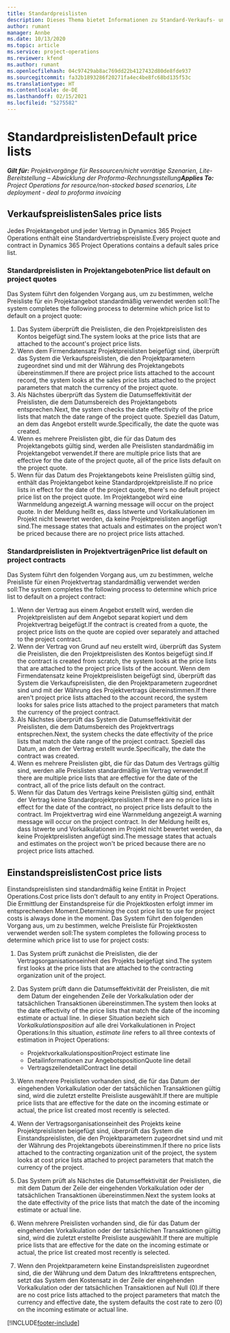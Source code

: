 ```yaml
---
title: Standardpreislisten
description: Dieses Thema bietet Informationen zu Standard-Verkaufs- und Einstandspreislisten in Project Operations.
author: rumant
manager: Annbe
ms.date: 10/13/2020
ms.topic: article
ms.service: project-operations
ms.reviewer: kfend
ms.author: rumant
ms.openlocfilehash: 04c97429ab8ac769dd22b4127432d80de8fde937
ms.sourcegitcommit: fa32b1893286f20271fa4ec4be8fc68bd135f53c
ms.translationtype: HT
ms.contentlocale: de-DE
ms.lasthandoff: 02/15/2021
ms.locfileid: "5275582"
---
```

# <a name="default-price-lists"></a><span data-ttu-id="c9774-103">Standardpreislisten</span><span class="sxs-lookup"><span data-stu-id="c9774-103">Default price lists</span></span>

<span data-ttu-id="c9774-104">_**Gilt für:** Projektvorgänge für Ressourcen/nicht vorrätige Szenarien, Lite-Bereitstellung – Abwicklung der Proforma-Rechnungsstellung_</span><span class="sxs-lookup"><span data-stu-id="c9774-104">_**Applies To:** Project Operations for resource/non-stocked based scenarios, Lite deployment - deal to proforma invoicing_</span></span>

## <a name="sales-price-lists"></a><span data-ttu-id="c9774-105">Verkaufspreislisten</span><span class="sxs-lookup"><span data-stu-id="c9774-105">Sales price lists</span></span>

<span data-ttu-id="c9774-106">Jedes Projektangebot und jeder Vertrag in Dynamics 365 Project Operations enthält eine Standardvertriebspreisliste.</span><span class="sxs-lookup"><span data-stu-id="c9774-106">Every project quote and contract in Dynamics 365 Project Operations contains a default sales price list.</span></span> 

### <a name="price-list-default-on-project-quotes"></a><span data-ttu-id="c9774-107">Standardpreislisten in Projektangeboten</span><span class="sxs-lookup"><span data-stu-id="c9774-107">Price list default on project quotes</span></span>
<span data-ttu-id="c9774-108">Das System führt den folgenden Vorgang aus, um zu bestimmen, welche Preisliste für ein Projektangebot standardmäßig verwendet werden soll:</span><span class="sxs-lookup"><span data-stu-id="c9774-108">The system completes the following process to determine which price list to default on a project quote:</span></span>

1. <span data-ttu-id="c9774-109">Das System überprüft die Preislisten, die den Projektpreislisten des Kontos beigefügt sind.</span><span class="sxs-lookup"><span data-stu-id="c9774-109">The system looks at the price lists that are attached to the account's project price lists.</span></span> 
2. <span data-ttu-id="c9774-110">Wenn dem Firmendatensatz Projektpreislisten beigefügt sind, überprüft das System die Verkaufspreislisten, die den Projektparametern zugeordnet sind und mit der Währung des Projektangebots übereinstimmen.</span><span class="sxs-lookup"><span data-stu-id="c9774-110">If there are project price lists attached to the account record, the system looks at the sales price lists attached to the project parameters that match the currency of the project quote.</span></span>
3. <span data-ttu-id="c9774-111">Als Nächstes überprüft das System die Datumseffektivität der Preislisten, die dem Datumsbereich des Projektangebots entsprechen.</span><span class="sxs-lookup"><span data-stu-id="c9774-111">Next, the system checks the date effectivity of the price lists that match the date range of the project quote.</span></span> <span data-ttu-id="c9774-112">Speziell das Datum, an dem das Angebot erstellt wurde.</span><span class="sxs-lookup"><span data-stu-id="c9774-112">Specifically, the date the quote was created.</span></span>
4. <span data-ttu-id="c9774-113">Wenn es mehrere Preislisten gibt, die für das Datum des Projektangebots gültig sind, werden alle Preislisten standardmäßig im Projektangebot verwendet.</span><span class="sxs-lookup"><span data-stu-id="c9774-113">If there are multiple price lists that are effective for the date of the project quote, all of the price lists default on the project quote.</span></span>
5. <span data-ttu-id="c9774-114">Wenn für das Datum des Projektangebots keine Preislisten gültig sind, enthält das Projektangebot keine Standardprojektpreisliste.</span><span class="sxs-lookup"><span data-stu-id="c9774-114">If no price lists in effect for the date of the project quote, there's no default project price list on the project quote.</span></span> <span data-ttu-id="c9774-115">Im Projektangebot wird eine Warnmeldung angezeigt.</span><span class="sxs-lookup"><span data-stu-id="c9774-115">A warning message will occur on the project quote.</span></span> <span data-ttu-id="c9774-116">In der Meldung heißt es, dass Istwerte und Vorkalkulationen im Projekt nicht bewertet werden, da keine Projektpreislisten angefügt sind.</span><span class="sxs-lookup"><span data-stu-id="c9774-116">The message states that actuals and estimates on the project won't be priced because there are no project price lists attached.</span></span>

### <a name="price-list-default-on-project-contracts"></a><span data-ttu-id="c9774-117">Standardpreislisten in Projektverträgen</span><span class="sxs-lookup"><span data-stu-id="c9774-117">Price list default on project contracts</span></span> 
<span data-ttu-id="c9774-118">Das System führt den folgenden Vorgang aus, um zu bestimmen, welche Preisliste für einen Projektvertrag standardmäßig verwendet werden soll:</span><span class="sxs-lookup"><span data-stu-id="c9774-118">The system completes the following process to determine which price list to default on a project contract:</span></span>

1. <span data-ttu-id="c9774-119">Wenn der Vertrag aus einem Angebot erstellt wird, werden die Projektpreislisten auf dem Angebot separat kopiert und dem Projektvertrag beigefügt.</span><span class="sxs-lookup"><span data-stu-id="c9774-119">If the contract is created from a quote, the project price lists on the quote are copied over separately and attached to the project contract.</span></span>
2. <span data-ttu-id="c9774-120">Wenn der Vertrag von Grund auf neu erstellt wird, überprüft das System die Preislisten, die den Projektpreislisten des Kontos beigefügt sind.</span><span class="sxs-lookup"><span data-stu-id="c9774-120">If the contract is created from scratch, the system looks at the price lists that are attached to the project price lists of the account.</span></span> <span data-ttu-id="c9774-121">Wenn dem Firmendatensatz keine Projektpreislisten beigefügt sind, überprüft das System die Verkaufspreislisten, die den Projektparametern zugeordnet sind und mit der Währung des Projektvertrags übereinstimmen.</span><span class="sxs-lookup"><span data-stu-id="c9774-121">If there aren't project price lists attached to the account record, the system looks for sales price lists attached to the project parameters that match the currency of the project contract.</span></span>
4. <span data-ttu-id="c9774-122">Als Nächstes überprüft das System die Datumseffektivität der Preislisten, die dem Datumsbereich des Projektvertrags entsprechen.</span><span class="sxs-lookup"><span data-stu-id="c9774-122">Next, the system checks the date effectivity of the price lists that match the date range of the project contract.</span></span> <span data-ttu-id="c9774-123">Speziell das Datum, an dem der Vertrag erstellt wurde.</span><span class="sxs-lookup"><span data-stu-id="c9774-123">Specifically, the date the contract was created.</span></span>
5. <span data-ttu-id="c9774-124">Wenn es mehrere Preislisten gibt, die für das Datum des Vertrags gültig sind, werden alle Preislisten standardmäßig im Vertrag verwendet.</span><span class="sxs-lookup"><span data-stu-id="c9774-124">If there are multiple price lists that are effective for the date of the contract, all of the price lists default on the contract.</span></span>
6. <span data-ttu-id="c9774-125">Wenn für das Datum des Vertrags keine Preislisten gültig sind, enthält der Vertrag keine Standardprojektpreislisten.</span><span class="sxs-lookup"><span data-stu-id="c9774-125">If there are no price lists in effect for the date of the contract, no project price lists default to the contract.</span></span> <span data-ttu-id="c9774-126">Im Projektvertrag wird eine Warnmeldung angezeigt.</span><span class="sxs-lookup"><span data-stu-id="c9774-126">A warning message will occur on the project contract.</span></span> <span data-ttu-id="c9774-127">In der Meldung heißt es, dass Istwerte und Vorkalkulationen im Projekt nicht bewertet werden, da keine Projektpreislisten angefügt sind.</span><span class="sxs-lookup"><span data-stu-id="c9774-127">The message states that actuals and estimates on the project won't be priced because there are no project price lists attached.</span></span>

## <a name="cost-price-lists"></a><span data-ttu-id="c9774-128">Einstandspreislisten</span><span class="sxs-lookup"><span data-stu-id="c9774-128">Cost price lists</span></span>

<span data-ttu-id="c9774-129">Einstandspreislisten sind standardmäßig keine Entität in Project Operations.</span><span class="sxs-lookup"><span data-stu-id="c9774-129">Cost price lists don't default to any entity in Project Operations.</span></span> <span data-ttu-id="c9774-130">Die Ermittlung der Einstandspreise für die Projektkosten erfolgt immer im entsprechenden Moment.</span><span class="sxs-lookup"><span data-stu-id="c9774-130">Determining the cost price list to use for project costs is always done in the moment.</span></span> <span data-ttu-id="c9774-131">Das System führt den folgenden Vorgang aus, um zu bestimmen, welche Preisliste für Projektkosten verwendet werden soll:</span><span class="sxs-lookup"><span data-stu-id="c9774-131">The system completes the following process to determine which price list to use for project costs:</span></span>

1. <span data-ttu-id="c9774-132">Das System prüft zunächst die Preislisten, die der Vertragsorganisationseinheit des Projekts beigefügt sind.</span><span class="sxs-lookup"><span data-stu-id="c9774-132">The system first looks at the price lists that are attached to the contracting organization unit of the project.</span></span>
2. <span data-ttu-id="c9774-133">Das System prüft dann die Datumseffektivität der Preislisten, die mit dem Datum der eingehenden Zeile der Vorkalkulation oder der tatsächlichen Transaktionen übereinstimmen.</span><span class="sxs-lookup"><span data-stu-id="c9774-133">The system then looks at the date effectivity of the price lists that match the date of the incoming estimate or actual line.</span></span> <span data-ttu-id="c9774-134">In dieser Situation bezieht sich *Vorkalkulationsposition* auf alle drei Vorkalkulationen in Project Operations:</span><span class="sxs-lookup"><span data-stu-id="c9774-134">In this situation, *estimate line* refers to all three contexts of estimation in Project Operations:</span></span>

    - <span data-ttu-id="c9774-135">Projektvorkalkulationsposition</span><span class="sxs-lookup"><span data-stu-id="c9774-135">Project estimate line</span></span>
    - <span data-ttu-id="c9774-136">Detailinformationen zur Angebotsposition</span><span class="sxs-lookup"><span data-stu-id="c9774-136">Quote line detail</span></span>
    - <span data-ttu-id="c9774-137">Vertragszeilendetail</span><span class="sxs-lookup"><span data-stu-id="c9774-137">Contract line detail</span></span>
  
3. <span data-ttu-id="c9774-138">Wenn mehrere Preislisten vorhanden sind, die für das Datum der eingehenden Vorkalkulation oder der tatsächlichen Transaktionen gültig sind, wird die zuletzt erstellte Preisliste ausgewählt.</span><span class="sxs-lookup"><span data-stu-id="c9774-138">If there are multiple price lists that are effective for the date on the incoming estimate or actual, the price list created most recently is selected.</span></span>
4. <span data-ttu-id="c9774-139">Wenn der Vertragsorganisationseinheit des Projekts keine Projektpreislisten beigefügt sind, überprüft das System die Einstandspreislisten, die den Projektparametern zugeordnet sind und mit der Währung des Projektangebots übereinstimmen.</span><span class="sxs-lookup"><span data-stu-id="c9774-139">If there no price lists attached to the contracting organization unit of the project, the system looks at cost price lists attached to project parameters that match the currency of the project.</span></span>
5. <span data-ttu-id="c9774-140">Das System prüft als Nächstes die Datumseffektivität der Preislisten, die mit dem Datum der Zeile der eingehenden Vorkalkulation oder der tatsächlichen Transaktionen übereinstimmen.</span><span class="sxs-lookup"><span data-stu-id="c9774-140">Next the system looks at the date effectivity of the price lists that match the date of the incoming estimate or actual line.</span></span> 
6. <span data-ttu-id="c9774-141">Wenn mehrere Preislisten vorhanden sind, die für das Datum der eingehenden Vorkalkulation oder der tatsächlichen Transaktionen gültig sind, wird die zuletzt erstellte Preisliste ausgewählt.</span><span class="sxs-lookup"><span data-stu-id="c9774-141">If there are multiple price lists that are effective for the date on the incoming estimate or actual, the price list created most recently is selected.</span></span>
7. <span data-ttu-id="c9774-142">Wenn den Projektparametern keine Einstandspreislisten zugeordnet sind, die der Währung und dem Datum des Inkrafttretens entsprechen, setzt das System den Kostensatz in der Zeile der eingehenden Vorkalkulation oder der tatsächlichen Transaktionen auf Null (0).</span><span class="sxs-lookup"><span data-stu-id="c9774-142">If there are no cost price lists attached to the project parameters that match the currency and effective date, the system defaults the cost rate to zero (0) on the incoming estimate or actual line.</span></span>


[!INCLUDE[footer-include](../includes/footer-banner.md)]